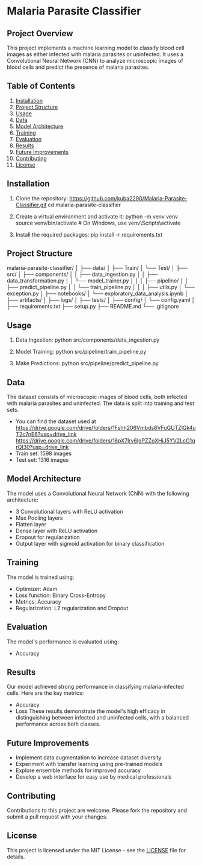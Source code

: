 # Malaria Parasite Classifier

## Project Overview
This project implements a machine learning model to classify blood cell images as either infected with malaria parasites or uninfected. It uses a Convolutional Neural Network (CNN) to analyze microscopic images of blood cells and predict the presence of malaria parasites.

## Table of Contents
1. [Installation](#installation)
2. [Project Structure](#project-structure)
3. [Usage](#usage)
4. [Data](#data)
5. [Model Architecture](#model-architecture)
6. [Training](#training)
7. [Evaluation](#evaluation)
8. [Results](#results)
9. [Future Improvements](#future-improvements)
10. [Contributing](#contributing)
11. [License](#license)

## Installation

1. Clone the repository:
https://github.com/kuba2290/Malaria-Parasite-Classifier.git
cd malaria-parasite-classifier

2. Create a virtual environment and activate it:
python -m venv venv
source venv/bin/activate  # On Windows, use venv\Scripts\activate

3. Install the required packages:
pip install -r requirements.txt

## Project Structure
malaria-parasite-classifier/
│
├── data/
│   ├── Train/
│   └── Test/
│
├── src/
│   ├── components/
│   │   ├── data_ingestion.py
│   │   ├── data_transformation.py
│   │   └── model_trainer.py
│   │
│   ├── pipeline/
│   │   ├── predict_pipeline.py
│   │   └── train_pipeline.py
│   │
│   ├── utils.py
│   └── exception.py
│
├── notebooks/
│   └── exploratory_data_analysis.ipynb
│
├── artifacts/
│
├── logs/
│
├── tests/
│
├── config/
│   └── config.yaml
│
├── requirements.txt
├── setup.py
├── README.md
└── .gitignore

## Usage

1. Data Ingestion:
python src/components/data_ingestion.py

2. Model Training:
python src/pipeline/train_pipeline.py

3. Make Predictions:
python src/pipeline/predict_pipeline.py

## Data
The dataset consists of microscopic images of blood cells, both infected with malaria parasites and uninfected. The data is split into training and test sets.

- You can find the dataset used at https://drive.google.com/drive/folders/1Fshh206Vmbds8VFuGUTZlGk4uT2c7nE6?usp=drive_link https://drive.google.com/drive/folders/16pX7lrv6lgPZZoXHiJ5YV2LcG1qrQI30?usp=drive_link
- Train set: 1598 images
- Test set: 1316 images

## Model Architecture
The model uses a Convolutional Neural Network (CNN) with the following architecture:
- 3 Convolutional layers with ReLU activation
- Max Pooling layers
- Flatten layer
- Dense layer with ReLU activation
- Dropout for regularization
- Output layer with sigmoid activation for binary classification

## Training
The model is trained using:
- Optimizer: Adam
- Loss function: Binary Cross-Entropy
- Metrics: Accuracy
- Regularization: L2 regularization and Dropout

## Evaluation
The model's performance is evaluated using:
- Accuracy

## Results

Our model achieved strong performance in classifying malaria-infected cells. Here are the key metrics:
- Accuracy
- Loss
These results demonstrate the model's high efficacy in distinguishing between infected and uninfected cells, with a balanced performance across both classes.

## Future Improvements
- Implement data augmentation to increase dataset diversity
- Experiment with transfer learning using pre-trained models
- Explore ensemble methods for improved accuracy
- Develop a web interface for easy use by medical professionals

## Contributing
Contributions to this project are welcome. Please fork the repository and submit a pull request with your changes.

## License
This project is licensed under the MIT License - see the [LICENSE](LICENSE) file for details.